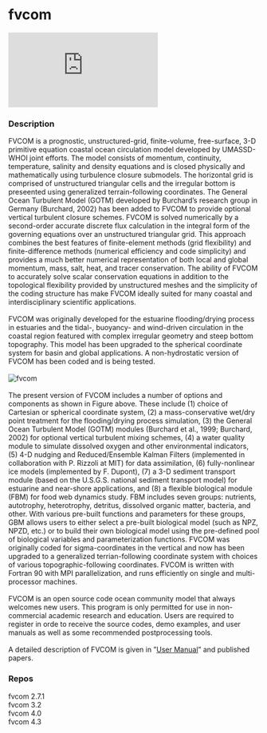 #  fvcom

[![fvcom web site](http://www.easyicon.net/api/resizeApi.php?id=1205810&size=24)](http://fvcom.smast.umassd.edu)

###  Description

FVCOM is a prognostic, unstructured-grid, finite-volume, free-surface, 3-D primitive equation coastal ocean circulation model developed by UMASSD-WHOI joint efforts. The model consists of momentum, continuity, temperature, salinity and density equations and is closed physically and mathematically using turbulence closure submodels. The horizontal grid is comprised of unstructured triangular cells and the irregular bottom is preseented using generalized terrain-following coordinates. The General Ocean Turbulent Model (GOTM) developed by Burchard’s research group in Germany (Burchard, 2002) has been added to FVCOM to provide optional vertical turbulent closure schemes. FVCOM is solved numerically by a second-order accurate discrete flux calculation in the integral form of the governing equations over an unstructured triangular grid. This approach combines the best features of finite-element methods (grid flexibility) and finite-difference methods (numerical efficiency and code simplicity) and provides a much better numerical representation of both local and global momentum, mass, salt, heat, and tracer conservation.  The ability of FVCOM to accurately solve scalar conservation equations in addition to the topological flexibility provided by unstructured meshes and the simplicity of the coding structure has make FVCOM ideally suited for many coastal and interdisciplinary scientific applications.  
<br />
FVCOM was originally developed for the estuarine flooding/drying process in estuaries and the tidal-, buoyancy- and wind-driven circulation in the coastal region featured with complex irregular geometry and steep bottom topography. This model has been upgraded to the spherical coordinate system for basin and global applications. A non-hydrostatic version of FVCOM has been coded and is being tested.  
<br />
![fvcom](http://fvcom.smast.umassd.edu/wp-content/uploads/2013/11/fvcom1.jpg)  
<br />
The present version of FVCOM includes a number of options and components as shown in Figure above. These include (1) choice of Cartesian or spherical coordinate system, (2) a mass-conservative wet/dry point treatment for the flooding/drying process simulation, (3) the General Ocean Turbulent Model (GOTM) modules (Burchard et al., 1999; Burchard, 2002) for optional vertical turbulent mixing schemes, (4) a water quality module to simulate dissolved oxygen and other environmental indicators, (5) 4-D nudging and Reduced/Ensemble Kalman Filters (implemented in collaboration with P. Rizzoli at MIT) for data assimilation, (6) fully-nonlinear ice models (implemented by  F. Dupont), (7) a 3-D sediment transport module (based on the U.S.G.S. national sediment transport model) for estuarine and near-shore applications, and (8) a flexible biological module (FBM) for food web dynamics study. FBM includes seven groups: nutrients, autotrophy, heterotrophy, detritus, dissolved organic matter, bacteria, and other. With various pre-built functions and parameters for these groups, GBM allows users to either select a pre-built biological model (such as NPZ, NPZD, etc.) or to build their own biological model using the pre-defined pool of biological variables and parameterization functions. FVCOM was originally coded for sigma-coordinates in the vertical and now has been upgraded to a generalized terrian-following coordinate system with choices of various topographic-following coordinates. FVCOM is written with Fortran 90 with MPI parallelization, and runs efficiently on single and multi-processor machines.  
<br />
FVCOM is an open source code ocean community model that always welcomes new users. This program is only permitted for use in non-commercial academic research and education. Users are required to register in orde to receive the source codes, demo examples, and user manuals as well as some recommended postprocessing tools.  
<br />
A detailed description of FVCOM is given in ”[User Manual](http://fvcom.smast.umassd.edu/wp-content/uploads/2013/11/MITSG_12-25.pdf)” and published papers.  

###  Repos
fvcom 2.7.1  
fvcom 3.2  
fvcom 4.0  
fvcom 4.3
